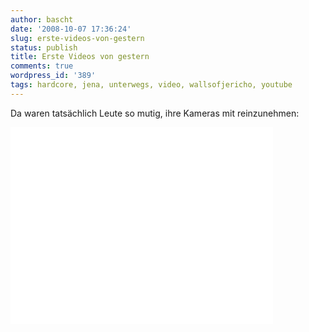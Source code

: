 ```yaml
---
author: bascht
date: '2008-10-07 17:36:24'
slug: erste-videos-von-gestern
status: publish
title: Erste Videos von gestern
comments: true
wordpress_id: '389'
tags: hardcore, jena, unterwegs, video, wallsofjericho, youtube
---
```


Da waren tatsächlich Leute so mutig, ihre Kameras mit reinzunehmen:


<iframe width="420" height="315" src="//www.youtube.com/embed/DaYUB-8yJrk" frameborder="0" allowfullscreen></iframe>
